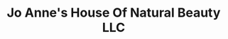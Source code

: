 ---
title: "Jo Anne's House Of Natural Beauty LLC"
url: /pueblo/jo-annes-house-of-natural-beauty-llc/
shop: Kosmetik
---